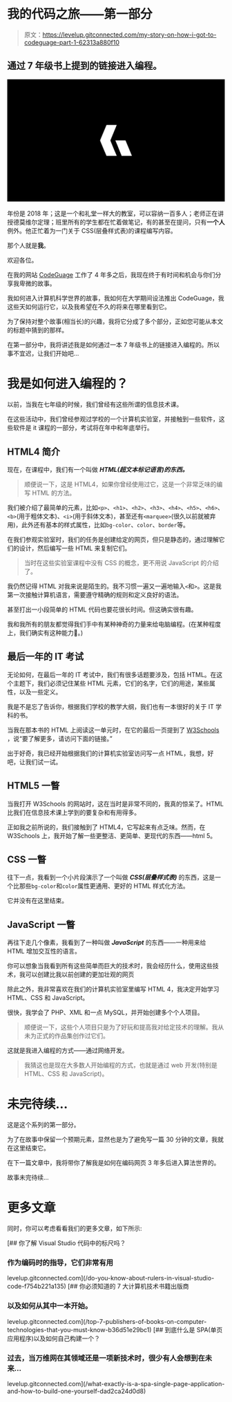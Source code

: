 # 我的代码之旅——第一部分

> 原文：<https://levelup.gitconnected.com/my-story-on-how-i-got-to-codeguage-part-1-62313a880f10>

## 通过 7 年级书上提到的链接进入编程。

![](img/76547058b9263cff0d1c44ecd4fced74.png)

年份是 2018 年；这是一个和礼堂一样大的教室，可以容纳一百多人；老师正在讲授德莫维尔定理；班里所有的学生都在忙着做笔记，有的甚至在提问，只有**一个人**例外。他正忙着为一门关于 CSS(层叠样式表)的课程编写内容。

那个人就是**我**。

欢迎各位。

在我的网站 [CodeGuage](https://www.codeguage.com/) 工作了 4 年多之后，我现在终于有时间和机会与你们分享我卑微的故事。

我如何进入计算机科学世界的故事，我如何在大学期间设法推出 CodeGuage，我这些天如何运行它，以及我希望在不久的将来在哪里看到它。

为了保持对整个故事(相当长)的兴趣，我将它分成了多个部分，正如您可能从本文的标题中猜到的那样。

在第一部分中，我将讲述我是如何通过一本 7 年级书上的链接进入编程的。所以事不宜迟，让我们开始吧…

# 我是如何进入编程的？

以前，当我在七年级的时候，我们曾经有这些所谓的信息技术课。

在这些活动中，我们曾经参观过学校的一个计算机实验室，并接触到一些软件，这些软件是 it 课程的一部分，考试将在年中和年底举行。

## HTML4 简介

现在，在课程中，我们有一个叫做 ***HTML(超文本标记语言)的东西。***

> 顺便说一下，这是 HTML4，如果你曾经使用过它，这是一个非常乏味的编写 HTML 的方法。

我们被介绍了最简单的元素，比如`<p>`、`<h1>`、`<h2>`、`<h3>`、`<h4>`、`<h5>`、`<h6>`、`<b>`(用于粗体文本)、`<i>`(用于斜体文本)，甚至还有`<marquee>`(很久以前就被弃用)，此外还有基本的样式属性，比如`bg-color`、`color`、`border`等。

在我们参观实验室时，我们的任务是创建给定的网页，但只是静态的，通过理解它们的设计，然后编写一些 HTML 来复制它们。

> 当时在这些实验室课程中没有 CSS 的概念，更不用说 JavaScript 的介绍了。

我仍然记得 HTML 对我来说是陌生的。我不习惯一遍又一遍地输入`<`和`>`。这是我第一次接触计算机语言，需要遵守精确的规则和定义良好的语法。

甚至打出一小段简单的 HTML 代码也要花很长时间。但这确实很有趣。

我和我所有的朋友都觉得我们手中有某种神奇的力量来给电脑编程。(在某种程度上，我们确实有这种能力🙂。)

## 最后一年的 IT 考试

无论如何，在最后一年的 IT 考试中，我们有很多话题要涉及，包括 HTML。在这个主题下，我们必须记住某些 HTML 元素，它们的名字，它们的用途，某些属性，以及一些定义。

我是不是忘了告诉你，根据我们学校的教学大纲，我们也有一本很好的关于 IT 学科的书。

当我在那本书的 HTML 上阅读这一单元时，在它的最后一页提到了 [W3Schools](https://www.w3schools.com/) ，说“要了解更多，请访问下面的链接。”

出于好奇，我已经开始根据我们的计算机实验室访问写一点 HTML，我想，好吧，让我们试一试。

## HTML5 一瞥

当我打开 W3Schools 的网站时，这在当时是非常不同的，我真的惊呆了。HTML 比我们在信息技术课上学到的要复杂和有用得多。

正如我之前所说的，我们接触到了 HTML4，它写起来有点乏味。然而，在 W3Schools 上，我开始了解一些更整洁、更简单、更现代的东西——html 5。

## CSS 一瞥

往下一点，我看到一个小片段演示了一个叫做 ***CSS(层叠样式表)*** 的东西，这是一个比那些`bg-color`和`color`属性更通用、更好的 HTML 样式化方法。

它并没有在这里结束。

## JavaScript 一瞥

再往下走几个像素，我看到了一种叫做 ***JavaScript*** 的东西——一种用来给 HTML 增加交互性的语言。

你可以想象当我看到所有这些简单而巨大的技术时，我会经历什么，使用这些技术，我可以创建比我以前创建的更加壮观的网页

除此之外，我非常喜欢在我们的计算机实验室里编写 HTML 4，我决定开始学习 HTML、CSS 和 JavaScript。

很快，我学会了 PHP、XML 和一点 MySQL，并开始创建多个个人项目。

> 顺便说一下，这些个人项目只是为了好玩和提高我对给定技术的理解。我从未为正式的作品集创作过它们。

这就是我进入编程的方式——通过网络开发。

> 我猜这也是现在大多数人开始编程的方式，也就是通过 web 开发(特别是 HTML、CSS 和 JavaScript)。

# 未完待续…

这是这个系列的第一部分。

为了在故事中保留一个预期元素，显然也是为了避免写一篇 30 分钟的文章，我就在这里结束它。

在下一篇文章中，我将带你了解我是如何在编码网页 3 年多后进入算法世界的。

故事未完待续…

# 更多文章

同时，你可以考虑看看我们的更多文章，如下所示:

[](/do-you-know-about-rulers-in-visual-studio-code-f754b221a135) [## 你了解 Visual Studio 代码中的标尺吗？

### 作为编码时的指导，它们非常有用

levelup.gitconnected.com](/do-you-know-about-rulers-in-visual-studio-code-f754b221a135) [](/top-7-publishers-of-books-on-computer-technologies-that-you-must-know-b36d51e29bc1) [## 你必须知道的 7 大计算机技术书籍出版商

### 以及如何从其中一本开始。

levelup.gitconnected.com](/top-7-publishers-of-books-on-computer-technologies-that-you-must-know-b36d51e29bc1) [](/what-exactly-is-a-spa-single-page-application-and-how-to-build-one-yourself-dad2ca24d0d8) [## 到底什么是 SPA(单页应用程序)以及如何自己构建一个？

### 过去，当万维网在其领域还是一项新技术时，很少有人会想到在未来…

levelup.gitconnected.com](/what-exactly-is-a-spa-single-page-application-and-how-to-build-one-yourself-dad2ca24d0d8)